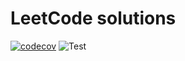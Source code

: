 # LeetCode solutions

[![codecov](https://codecov.io/gh/Nalhin/LeetCode/branch/master/graph/badge.svg?token=la39gkbmU3)](https://codecov.io/gh/Nalhin/LeetCode/)
![Test](https://github.com/Nalhin/LeetCode/workflows/Test/badge.svg)

